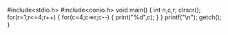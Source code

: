 #include<stdio.h>
#include<conio.h>
void main()
{
  int n,c,r;
  clrscr();
  for(r=1;r<=4;r++)
  { for(c=4;c=>r;c--)
    { print("%d",c);
    }
  }
  printf("\n");
  getch();
}  
  
  

